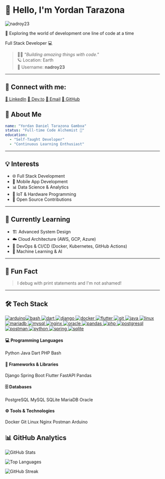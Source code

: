 
👋 Hello, I'm Yordan Tarazona
=============================

![nadroy23](https://komarev.com/ghpvc/?username=nadroy23&label=Profile%20views&color=0e75b6&style=plastic)

🚀 Exploring the world of development one line of code at a time

Full Stack Developer 💻


> 👨‍💻 _"Building amazing things with code."_  
> 🪐 Location: Earth  
> 📛 Username: **nadroy23**

---

🤝 Connect with me:
----------------

[💼 LinkedIn](https://linkedin.com/in/yordan-daniel-tarazona-gamboa) [📝 Dev.to](https://dev.to/nadroy23) [📧 Email](mailto:nadroy.developer@gmail.com) [🐙 GitHub](https://github.com/nadroy23)


## 🌟 About Me
```yaml
name: "Yordan Daniel Tarazona Gamboa"
status: "Full-time Code Alchemist 🧪"
education:
  - "Self-Taught Developer"
  - "Continuous Learning Enthusiast"
```

---

## 💡 Interests
- 🌐 Full Stack Development  
- 📱 Mobile App Development  
- 📊 Data Science & Analytics  
- 🤖 IoT & Hardware Programming  
- 🤝 Open Source Contributions  

---

## 🚀 Currently Learning
- 🏗️ Advanced System Design  
- ☁️ Cloud Architecture (AWS, GCP, Azure)  
- 🔄 DevOps & CI/CD (Docker, Kubernetes, GitHub Actions)  
- 🤖 Machine Learning & AI  

---

## 🐛 Fun Fact
> I debug with print statements and I'm not ashamed!  

---


🛠️ Tech Stack
--------------

 [![arduino](https://cdn.worldvectorlogo.com/logos/arduino-1.svg)](https://www.arduino.cc/)[![bash](https://www.vectorlogo.zone/logos/gnu_bash/gnu_bash-icon.svg) ](https://www.gnu.org/software/bash/)[![dart](https://www.vectorlogo.zone/logos/dartlang/dartlang-icon.svg) ](https://dart.dev)[![django](https://cdn.worldvectorlogo.com/logos/django.svg) ](https://www.djangoproject.com/)[![docker](https://raw.githubusercontent.com/devicons/devicon/master/icons/docker/docker-original-wordmark.svg) ](https://www.docker.com/)[![flutter](https://www.vectorlogo.zone/logos/flutterio/flutterio-icon.svg) ](https://flutter.dev)[![git](https://www.vectorlogo.zone/logos/git-scm/git-scm-icon.svg) ](https://git-scm.com/)[![java](https://raw.githubusercontent.com/devicons/devicon/master/icons/java/java-original.svg) ](https://www.java.com)[![linux](https://raw.githubusercontent.com/devicons/devicon/master/icons/linux/linux-original.svg) ](https://www.linux.org/)[![mariadb](https://www.vectorlogo.zone/logos/mariadb/mariadb-icon.svg) ](https://mariadb.org/)[![mysql](https://raw.githubusercontent.com/devicons/devicon/master/icons/mysql/mysql-original-wordmark.svg) ](https://www.mysql.com/)[![nginx](https://raw.githubusercontent.com/devicons/devicon/master/icons/nginx/nginx-original.svg) ](https://www.nginx.com)[![oracle](https://raw.githubusercontent.com/devicons/devicon/master/icons/oracle/oracle-original.svg) ](https://www.oracle.com/)[![pandas](https://raw.githubusercontent.com/devicons/devicon/2ae2a900d2f041da66e950e4d48052658d850630/icons/pandas/pandas-original.svg) ](https://pandas.pydata.org/)[![php](https://raw.githubusercontent.com/devicons/devicon/master/icons/php/php-original.svg) ](https://www.php.net)[![postgresql](https://raw.githubusercontent.com/devicons/devicon/master/icons/postgresql/postgresql-original-wordmark.svg) ](https://www.postgresql.org)[![postman](https://www.vectorlogo.zone/logos/getpostman/getpostman-icon.svg) ](https://postman.com)[![python](https://raw.githubusercontent.com/devicons/devicon/master/icons/python/python-original.svg) ](https://www.python.org)[![spring](https://www.vectorlogo.zone/logos/springio/springio-icon.svg) ](https://spring.io/)[![sqlite](https://www.vectorlogo.zone/logos/sqlite/sqlite-icon.svg)](https://www.sqlite.org/)

#### 💻 Programming Languages

Python Java Dart PHP Bash

#### 🚀 Frameworks & Libraries

Django Spring Boot Flutter FastAPI Pandas

#### 🗄️ Databases

PostgreSQL MySQL SQLite MariaDB Oracle

#### ⚙️ Tools & Technologies

Docker Git Linux Nginx Postman Arduino

📊 GitHub Analytics
-------------------

![GitHub Stats](https://github-readme-stats.vercel.app/api?username=nadroy23&show_icons=true&count_private=true&hide_border=true&title_color=58a6ff&icon_color=58a6ff&text_color=c9d1d9&bg_color=0d1117)

![Top Languages](https://github-readme-stats.vercel.app/api/top-langs/?username=nadroy23&layout=compact&hide_border=true&title_color=58a6ff&text_color=c9d1d9&bg_color=0d1117&langs_count=8)

![GitHub Streak](https://github-readme-streak-stats.herokuapp.com/?user=nadroy23&theme=github-dark-blue&hide_border=true&stroke=0000&background=0D1117&ring=58a6ff&fire=58a6ff&currStreakLabel=58a6ff)

